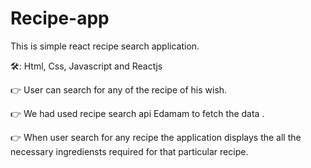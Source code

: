 
# Recipe-app

This is simple react recipe search application.

🛠: Html, Css, Javascript and Reactjs

👉 User can search for any of the recipe of his wish.

👉 We had used recipe search api Edamam to fetch the data .

👉 When user search for any recipe the application displays the all the necessary ingrediensts required for that particular recipe. 
